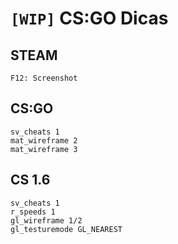 
# `[WIP]` CS:GO Dicas

## STEAM

```
F12: Screenshot
```

## CS:GO

```
sv_cheats 1
mat_wireframe 2
mat_wireframe 3
```

## CS 1.6

```
sv_cheats 1
r_speeds 1
gl_wireframe 1/2
gl_testuremode GL_NEAREST
```


